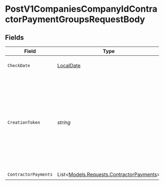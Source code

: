 # PostV1CompaniesCompanyIdContractorPaymentGroupsRequestBody


## Fields

| Field                                                                                                                                              | Type                                                                                                                                               | Required                                                                                                                                           | Description                                                                                                                                        | Example                                                                                                                                            |
| -------------------------------------------------------------------------------------------------------------------------------------------------- | -------------------------------------------------------------------------------------------------------------------------------------------------- | -------------------------------------------------------------------------------------------------------------------------------------------------- | -------------------------------------------------------------------------------------------------------------------------------------------------- | -------------------------------------------------------------------------------------------------------------------------------------------------- |
| `CheckDate`                                                                                                                                        | [LocalDate](https://nodatime.org/3.1.x/api/NodaTime.LocalDate.html)                                                                                | :heavy_check_mark:                                                                                                                                 | The payment check date                                                                                                                             | 2020-01-01                                                                                                                                         |
| `CreationToken`                                                                                                                                    | *string*                                                                                                                                           | :heavy_minus_sign:                                                                                                                                 | Optional token used to make contractor payment group creation idempotent.  If provided, string must be unique for each group you intend to create. | 1d532d13-8f61-4a57-ad3c-b5fac1c6e05e                                                                                                               |
| `ContractorPayments`                                                                                                                               | List<[Models.Requests.ContractorPayments](../../Models/Requests/ContractorPayments.md)>                                                            | :heavy_check_mark:                                                                                                                                 | N/A                                                                                                                                                |                                                                                                                                                    |